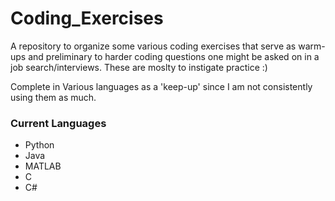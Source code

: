 # Coding_Exercises
A repository to organize some various coding exercises that serve as warm-ups and preliminary to 
harder coding questions one might be asked on in a job search/interviews. These are moslty to instigate practice :)

Complete in Various languages as a 'keep-up' since I am not consistently using them as much.

### Current Languages

 - Python
 - Java
 - MATLAB
 - C
 - C#